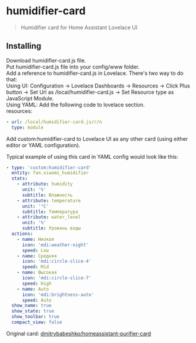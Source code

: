# humidifier-card
> Humidifier card for Home Assistant Lovelace UI



## Installing
Download humidifier-card.js file.<br>
Put humidifier-card.js file into your config/www folder.<br>
Add a reference to humidifier-card.js in Lovelace. There's two way to do that:<br>
Using UI: Configuration → Lovelace Dashboards → Resources → Click Plus button → Set Url as /local/humidifier-card.js → Set Resource type as JavaScript Module.<br>
Using YAML: Add the following code to lovelace section.<br>
resources:
  ```yaml
  - url: /local/humidifier-card.js/r/n
    type: module
  ```
Add custom:humidifier-card to Lovelace UI as any other card (using either editor or YAML configuration).

Typical example of using this card in YAML config would look like this:
  ```yaml
  - type: 'custom:humidifier-card'
    entity: fan.xiaomi_humidifier
    stats:
      - attribute: humidity
        unit: '%'
        subtitle: Влажность
      - attribute: temperature
        unit: '°C'
        subtitle: Температура
      - attribute: water_level
        unit: '%'
        subtitle: Уровень воды
    actions:
      - name: Низкая
        icon: 'mdi:weather-night'
        speed: Low
      - name: Средняя
        icon: 'mdi:circle-slice-4'
        speed: Mid
      - name: Высокая
        icon: 'mdi:circle-slice-7'
        speed: High
      - name: Auto
        icon: 'mdi:brightness-auto'
        speed: Auto
    show_name: true
    show_state: true
    show_toolbar: true
    compact_view: false
  ```
  
  Original card: <a href="https://github.com/dmitrybabeshko/homeassistant-purifier-card">dmitrybabeshko/homeassistant-purifier-card</a>
